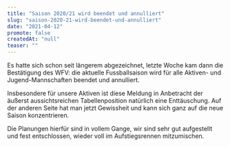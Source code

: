 ```yaml
---
title: "Saison 2020/21 wird beendet und annulliert"
slug: "saison-2020-21-wird-beendet-und-annulliert"
date: "2021-04-12"
promote: false
createdAt: "null"
teaser: ""
---
```

Es hatte sich schon seit längerem abgezeichnet, letzte Woche kam dann die Bestätigung des WFV: die aktuelle Fussballsaison wird für alle Aktiven- und Jugend-Mannschaften beendet und annulliert.


Insbesondere für unsere Aktiven ist diese Meldung in Anbetracht der äußerst aussichtsreichen Tabellenposition natürlich eine Enttäuschung. Auf der anderen Seite hat man jetzt Gewissheit und kann sich ganz auf die neue Saison konzentrieren.


Die Planungen hierfür sind in vollem Gange, wir sind sehr gut aufgestellt und fest entschlossen, wieder voll im Aufstiegsrennen mitzumischen.
